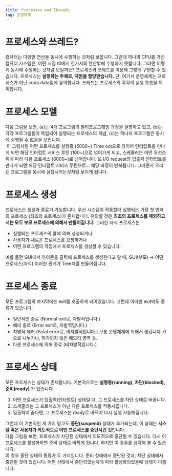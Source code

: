 ```yaml
---
title: Processes and Threads
tag: 운영체제
---
```


# 프로세스와 쓰레드?
컴퓨터는 다양한 연산을 동시에 수행하는 것처럼 보입니다. 그런데 하나의 CPU를 가진 컴퓨터 시스템은, 어떤 시점 t0에서 한가지의 연산밖에 수행하지 못합니다. 그러면 어떻게 동시에 수행하는 것처럼 보일까요? 프로세스와 쓰레드를 이용해 그렇게 구현할 수 있습니다. 프로세스는 **실행하는 주체로, 자원을 할당받습니다.** 단, 여기서 운영체제는 프로세스가 아닌 coda data임에 유의합니다. 쓰레드는 프로세스의 각각의 실행 흐름을 의미합니다.
# 프로세스 모델
![]()     
다음 그림을 보면, (a)는 4개 프로그램의 멀티프로그래밍 과정을 설명하고 있고, (b)는 각각 프로그램들이 독립되어 실행되는 프로세스의 개념, (c)는 하나의 프로그램은 동시에 실행될 수 없음을 보입니다.     
![]()
이 그림처럼 어떤 프로세스를 실행중 (5000~) Time out으로 타이머 인터럽트를 만나게 되면 해당 인터럽트 서비스 루틴 (100~)으로 넘어가게 되고, 스케줄러는 어떤 우선순위에 따라 다음 프로세스 (8000~)로 넘어갑니다.  또 I/O request의 입출력 인터럽트를 만나게 되면 해당 인터럽트 서비스 루틴으로... 해당 과정이 반복됩니다. 그러면서 우리는 프로그램을 동시에 실행시키는것처럼 보이게 됩니다.

# 프로세스 생성
프로세스는 생성과 종료가 가능합니다. 우선 시스템이 작동할때 실행되는 가장 첫 번째의 프로세스 (최초의 프로세스)가 존재합니다. 유의할 것은 **최초의 프로세스를 제외하고서는 모두 부모 프로세스에 의해서 만들어집니다.** 그러한 자식 프로세스는
* 실행되는 프로세스의 콜에 의해 생성되거나
* 사용자가 새로운 프로세스를 요청하거나
* 어떤 프로그램의 작업에서 프로세스를 생성할 수 있습니다.     

예를 들면 GUI에서 아이콘을 클릭해 프로세스를 생성한다고 할 때, GUI(부모) -> 어떤 프로세스(자식) 이러한 관계가 Tree처럼 만들어집니다.
# 프로세스 종료
모든 프로그램의 마지막에는 exit를 호출하게 되어있습니다. 그런데 이러한 exit에도 종류가 있습니다.
* 일반적인 종료 (Normal exit로, 자발적입니다.)
* 에러 종료 (Error exit로, 자발적입니다.)
* 치명적 에러 (Fatal error로, 비자발적입니다.) 보통 운영체제에 의해서 생깁니다. 0으로 나누거나, 허가되지 않은 메모리 영역 등..
* 다른 프로세스에 의해 종료 (비자발적입니다.)
# 프로세스 상태
모든 프로세스는 상태가 존재합니다. 기본적으로는 **실행중(running), 차단(blocked), 준비(ready)** 가 있습니다.   
1. 어떤 프로세스가 입출력(인터럽트) 상태일 때, 그 프로세스를 차단 상태로 바꿉니다.
2. 스케줄러는 그 프로세스가 아닌 다른 프로세스를 작동시킵니다.
3. 입출력이 끝나면, 그 프로세스는 ready로 바뀌어 다시 실행 가능해집니다.

그런데 이 기본적인 세 가지 말고도 **중단(suspend)** 상태가 추가되는데, 이 상태는 **시스템 혹은 사용자가 의도적으로 어떤 프로세스를 중단시킨 것**입니다.    
![]()     
다음 그림을 보면, 프로세스가 차단된 상태에서 의도적으로 중단될 수 있습니다. 다시 이 프로세스를 활성화하면 준비 상태로 바뀌게 됩니다. 하지만 이 경우를 생각해 볼 수 있습니다.    
![]()   
이 경우 중단 상태의 종류가 두 가지입니다. 준비 상태에서 중단된 것과, 차단 상태에서 중단된 것이 있습니다. 어떤 상태에서 중단되었는지에 따라 활성화되었을때 상태가 다릅니다.
